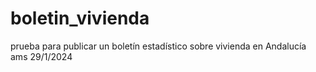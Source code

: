 # boletin_vivienda
prueba para publicar un boletín estadístico sobre vivienda en Andalucía
ams
29/1/2024
